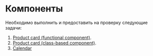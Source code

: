 Компоненты
===

Необходимо выполнить и предоставить на проверку следующие задачи:

1. [Product card (functional component)](https://github.com/AnastasiaLunina/react-ra/tree/main/components/store-functional).
1. [Product card (class-based component)](https://github.com/AnastasiaLunina/react-ra/tree/main/components/store-class).
1. [Calendar](https://github.com/AnastasiaLunina/react-ra/tree/main/components/react-calendar) 


